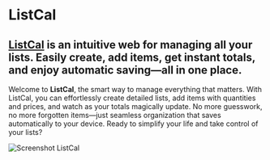 # ListCal

## [ListCal](https://listcal-df637.web.app/) is an intuitive web for managing all your lists. Easily create, add items, get instant totals, and enjoy automatic saving—all in one place.



Welcome to **ListCal**, the smart way to manage everything that matters. With ListCal, you can effortlessly create detailed lists, add items with quantities and prices, and watch as your totals magically update. No more guesswork, no more forgotten items—just seamless organization that saves automatically to your device. Ready to simplify your life and take control of your lists?

![Screenshot ListCal](https://github.com/user-attachments/assets/65d775ca-9749-4746-9f6b-0951bbee225a)

